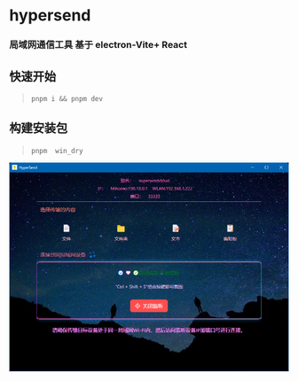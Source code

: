 # hypersend


### 局域网通信工具   基于 electron-Vite+ React


##  快速开始

>  `pnpm i && pnpm dev `


##  构建安装包
>  `pnpm  win_dry`


![alt text](image.png)
